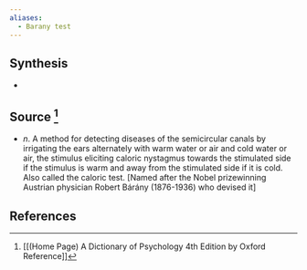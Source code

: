 ```yaml
---
aliases:
  - Barany test
---
```

## Synthesis
- 
## Source [^1]
- $n$. A method for detecting diseases of the semicircular canals by irrigating the ears alternately with warm water or air and cold water or air, the stimulus eliciting caloric nystagmus towards the stimulated side if the stimulus is warm and away from the stimulated side if it is cold. Also called the caloric test. \[Named after the Nobel prizewinning Austrian physician Robert Bárány (1876-1936) who devised it]
## References

[^1]: [[(Home Page) A Dictionary of Psychology 4th Edition by Oxford Reference]]